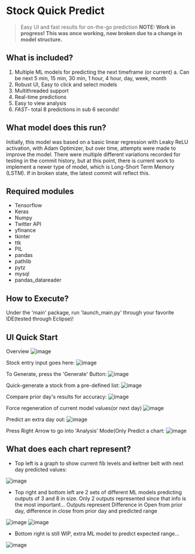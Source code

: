 # **Stock Quick Predict**
> Easy UI and fast results for on-the-go prediction
> **NOTE: Work in progress!  This was once working, now broken due to a change in model structure.**

## What is included?
1. Multiple ML models for predicting the next timeframe (or current)
   a. Can be next 5 min, 15 min, 30 min, 1 hour, 4 hour, day, week, month 
2. Robust UI, Easy to click and select models
3. Multithreaded support
4. Real-time predictions
5. Easy to view analysis
6. *FAST*- total 8 predictions in sub 6 seconds!
## What model does this run?
Initially, this model was based on a basic linear regression with Leaky ReLU activation, with Adam Optimizer, but over time, attempts were made to improve the model.  There were multiple different variations recorded for testing in the commit history, but at this point, there is current work to implement a newer type of model, which is Long-Short Term Memory (LSTM).  If in broken state, the latest commit will reflect this.
## Required modules
- Tensorflow
- Keras
- Numpy
- Twitter API
- yfinance
- tkinter
- ttk
- PIL
- pandas
- pathlib
- pytz
- mysql
- pandas_datareader

## How to Execute?
Under the 'main' package, run 'launch_main.py' through your favorite IDE(tested through Eclipse)!  

## UI Quick Start
Overview
![image](https://user-images.githubusercontent.com/12478124/132107184-1b053c89-d19f-44d3-8e27-4c2d1ea5970a.png)


Stock entry input goes here:
![image](https://user-images.githubusercontent.com/12478124/132107203-578718d4-0da0-44a8-b1dd-a6804775b65a.png)


To Generate, press the 'Generate' Button:
![image](https://user-images.githubusercontent.com/12478124/132107209-d66d8ec1-8d73-4137-b06f-773dbd62d0f2.png)


Quick-generate a stock from a pre-defined list:
![image](https://user-images.githubusercontent.com/12478124/132107214-e8aefd9e-eec8-4c3e-b55c-0a11b6911ac9.png)


Compare prior day's results for accuracy:
![image](https://user-images.githubusercontent.com/12478124/132107222-59b4cb01-4036-4406-89cd-98c43515706b.png)


Force regeneration of current model values(or next day)
![image](https://user-images.githubusercontent.com/12478124/132107225-c6dd38ba-c185-4ba7-8014-4f8cef5e07d3.png)


Predict an extra day out:
![image](https://user-images.githubusercontent.com/12478124/132107227-bc089354-2828-4ac5-bd19-f69b46a612fd.png)

Press Right Arrow to go into 'Analysis' Mode(Only Predict a chart:
![image](https://user-images.githubusercontent.com/12478124/132107247-ac016026-60f4-46fd-a409-5131fd229673.png)


## What does each chart represent?

- Top left is a graph to show current fib levels and keltner belt with next day predicted values:

![image](https://user-images.githubusercontent.com/12478124/132107282-a4138cef-a086-4fa9-ae60-2941a81084a3.png)

- Top right and bottom left are 2 sets of different ML models predicting outputs of 3 and 8 in size.  Only 2 outputs represented since that info is the most important...  Outputs represent Difference in Open from prior day, difference in close from prior day and predicted range

![image](https://user-images.githubusercontent.com/12478124/132107296-cedcd12d-46a9-4032-8dab-de43a413adc0.png)
![image](https://user-images.githubusercontent.com/12478124/132107300-f4c2331b-974f-4e9f-abfa-4fb466b5b9f8.png)

- Bottom right is still WIP, extra ML model to predict expected range...

![image](https://user-images.githubusercontent.com/12478124/132107310-23b10ae8-1e0b-4025-98c3-fa3d7aa54510.png)

